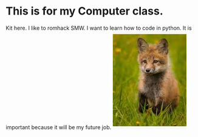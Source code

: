 # This is for my Computer class.
 Kit here.
 I like to romhack SMW.
 I want to learn how to code in python.
 It is important because it will be my future job.
![Fox Kit](download.jpg)
